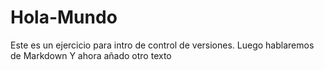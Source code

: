 # Hola-Mundo
Este es un ejercicio para intro de control de versiones.
Luego hablaremos de Markdown
Y ahora añado otro texto
